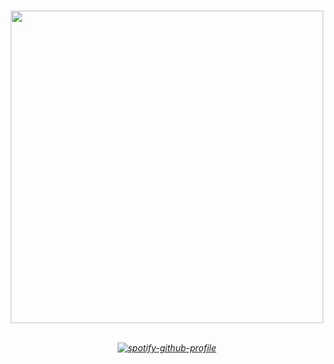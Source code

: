 

</a>

# 
<h6 align="center"> 
  <img width="500" src="https://github.com/user-attachments/assets/36d09665-9461-4fe0-ac68-8b4cd226df60">
</br>
</br>
    
  [![spotify-github-profile](https://spotify-github-profile.kittinanx.com/api/view?uid=u0u4aguznmg71vt7b17xnp0vc&cover_image=true&theme=novatorem&show_offline=true&background_color=121212&interchange=true&bar_color=a30000&bar_color_cover=false)](https://github.com/kittinan/spotify-github-profile)
 </p>
 
  #
